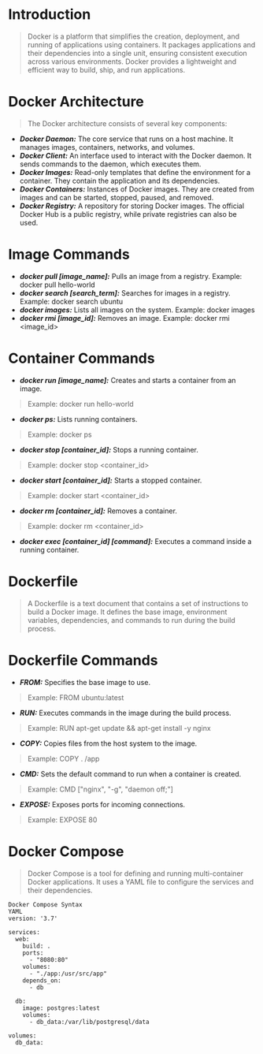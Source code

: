 # Introduction
> Docker is a platform that simplifies the creation, deployment, and running of applications using containers. It packages applications and their dependencies into a single unit, ensuring consistent execution across various environments. Docker provides a lightweight and efficient way to build, ship, and run applications.

# Docker Architecture
> The Docker architecture consists of several key components:

* ***Docker Daemon:*** The core service that runs on a host machine. It manages images, containers, networks, and volumes.
* ***Docker Client:*** An interface used to interact with the Docker daemon. It sends commands to the daemon, which executes them.
* ***Docker Images:*** Read-only templates that define the environment for a container. They contain the application and its dependencies.
* ***Docker Containers:*** Instances of Docker images. They are created from images and can be started, stopped, paused, and removed.
* ***Docker Registry:*** A repository for storing Docker images. The official Docker Hub is a public registry, while private registries can also be used.

# Image Commands
* ***docker pull [image_name]:*** Pulls an image from a registry.
Example: docker pull hello-world
* ***docker search [search_term]:*** Searches for images in a registry.
Example: docker search ubuntu
* ***docker images:*** Lists all images on the system.
Example: docker images
* ***docker rmi [image_id]:*** Removes an image.
Example: docker rmi <image_id>

# Container Commands
* ***docker run [image_name]:*** Creates and starts a container from an image.
> Example: docker run hello-world
* ***docker ps:*** Lists running containers.
> Example: docker ps
* ***docker stop [container_id]:*** Stops a running container.
> Example: docker stop <container_id>
* ***docker start [container_id]:*** Starts a stopped container.
> Example: docker start <container_id>
* ***docker rm [container_id]:*** Removes a container.
> Example: docker rm <container_id>
* ***docker exec [container_id] [command]:*** Executes a command inside a running container.

# Dockerfile
> A Dockerfile is a text document that contains a set of instructions to build a Docker image. It defines the base image, environment variables, dependencies, and commands to run during the build process.

# Dockerfile Commands
* ***FROM:*** Specifies the base image to use.
> Example: FROM ubuntu:latest
* ***RUN:*** Executes commands in the image during the build process.
> Example: RUN apt-get update && apt-get install -y nginx
* ***COPY:*** Copies files from the host system to the image.
> Example: COPY . /app
* ***CMD:*** Sets the default command to run when a container is created.
> Example: CMD ["nginx", "-g", "daemon off;"]
* ***EXPOSE:*** Exposes ports for incoming connections.
> Example: EXPOSE 80

# Docker Compose
> Docker Compose is a tool for defining and running multi-container Docker applications. It uses a YAML file to configure the services and their dependencies.   
```
Docker Compose Syntax
YAML
version: '3.7'

services:
  web:
    build: .
    ports:
      - "8080:80"
    volumes:
      - "./app:/usr/src/app"
    depends_on:
      - db

  db:
    image: postgres:latest
    volumes:
      - db_data:/var/lib/postgresql/data

volumes:
  db_data:
```
